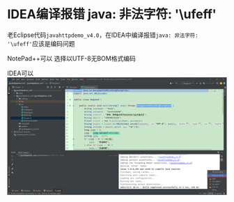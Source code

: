# IDEA编译报错 java: 非法字符: '\ufeff'

老Eclipse代码`javahttpdemo_v4.0`，在IDEA中编译报错`java: 非法字符: '\ufeff'`应该是编码问题

NotePad++可以
选择以UTF-8无BOM格式编码

IDEA可以
![IDEA REMOVE BOM](img/java%20非法字符%20'ufeff'-001.png)
